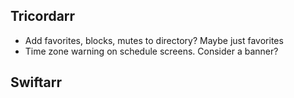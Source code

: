 Tricordarr
----------
* Add favorites, blocks, mutes to directory? Maybe just favorites
* Time zone warning on schedule screens. Consider a banner?

Swiftarr
--------
